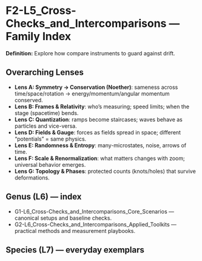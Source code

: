 # F2-L5_Cross-Checks_and_Intercomparisons — Family Index
**Definition:** Explore how compare instruments to guard against drift.

## Overarching Lenses

- **Lens A: Symmetry -> Conservation (Noether)**: sameness across time/space/rotation → energy/momentum/angular momentum conserved.
- **Lens B: Frames & Relativity**: who’s measuring; speed limits; when the stage (spacetime) bends.
- **Lens C: Quantization**: ramps become staircases; waves behave as particles and vice-versa.
- **Lens D: Fields & Gauge**: forces as fields spread in space; different “potentials” = same physics.
- **Lens E: Randomness & Entropy**: many-microstates, noise, arrows of time.
- **Lens F: Scale & Renormalization**: what matters changes with zoom; universal behavior emerges.
- **Lens G: Topology & Phases**: protected counts (knots/holes) that survive deformations.

## Genus (L6) — index
- G1-L6_Cross-Checks_and_Intercomparisons_Core_Scenarios — canonical setups and baseline checks.
- G2-L6_Cross-Checks_and_Intercomparisons_Applied_Toolkits — practical methods and measurement playbooks.

## Species (L7) — everyday exemplars
